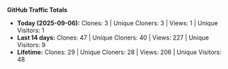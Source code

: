 
**GitHub Traffic Totals**

- **Today (2025-09-06):** Clones: 3 | Unique Cloners: 3 | Views: 1 | Unique Visitors: 1
- **Last 14 days:** Clones: 47 | Unique Cloners: 40 | Views: 227 | Unique Visitors: 9
- **Lifetime:** Clones: 29 | Unique Cloners: 28 | Views: 206 | Unique Visitors: 48
